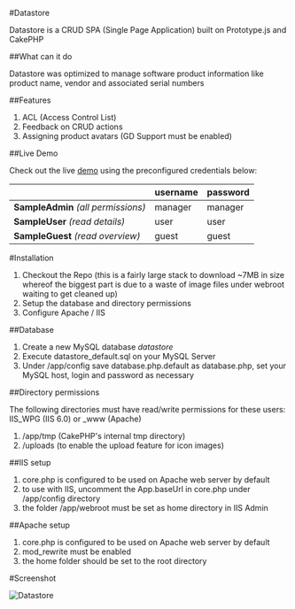 #Datastore

Datastore is a CRUD SPA (Single Page Application) built on Prototype.js and CakePHP

##What can it do

Datastore was optimized to manage software product information like product name, vendor and associated serial numbers 

##Features

1. ACL (Access Control List)
2. Feedback on CRUD actions
3. Assigning product avatars (GD Support must be enabled)

##Live Demo

Check out the live [demo](http://datastore.anito.de) using the preconfigured credentials below:

||**username**|**password**|
|:---------|:----------|:----------|
|**SampleAdmin** *(all permissions)*|manager|manager|
|**SampleUser** *(read details)*|user|user|
|**SampleGuest** *(read overview)*|guest|guest|

#Installation

1. Checkout the Repo (this is a fairly large stack to download ~7MB in size whereof the biggest part is due to a waste of image files under webroot waiting to get cleaned up)
2. Setup the database and directory permissions
3. Configure Apache / IIS

##Database

1. Create a new MySQL database *datastore*
2. Execute datastore_default.sql on your MySQL Server
3. Under /app/config save database.php.default as database.php, set your MySQL host, login and password as necessary

##Directory permissions

The following directories must have read/write permissions for these users:
    IIS_WPG (IIS 6.0) or _www (Apache)

1. /app/tmp (CakePHP's internal tmp directory)
2. /uploads (to enable the upload feature for icon images)

##IIS setup

1. core.php is configured to be used on Apache web server by default
2. to use with IIS, uncomment the App.baseUrl in core.php under /app/config directory
3. the folder /app/webroot must be set as home directory in IIS Admin

##Apache setup

1. core.php is configured to be used on Apache web server by default
2. mod_rewrite must be enabled
3. the home folder should be set to the root directory

#Screenshot

![Datastore](https://lh5.googleusercontent.com/-Qcaw9fGaaXs/TjLNnZCNjaI/AAAAAAAAADw/H3v7iszG-sk/s576/datastore.png)